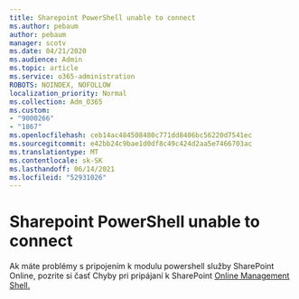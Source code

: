 ```yaml
---
title: Sharepoint PowerShell unable to connect
ms.author: pebaum
author: pebaum
manager: scotv
ms.date: 04/21/2020
ms.audience: Admin
ms.topic: article
ms.service: o365-administration
ROBOTS: NOINDEX, NOFOLLOW
localization_priority: Normal
ms.collection: Adm_O365
ms.custom:
- "9000266"
- "1867"
ms.openlocfilehash: ceb14ac484508480c771dd8406bc56220d7541ec
ms.sourcegitcommit: e42bb24c9bae1d0df8c49c424d2aa5e7466703ac
ms.translationtype: MT
ms.contentlocale: sk-SK
ms.lasthandoff: 06/14/2021
ms.locfileid: "52931026"
---
```

# <a name="sharepoint-powershell-unable-to-connect"></a>Sharepoint PowerShell unable to connect

Ak máte problémy s pripojením k modulu powershell služby SharePoint Online, pozrite si časť Chyby pri pripájaní k SharePoint [Online Management Shell.](/sharepoint/troubleshoot/administration/errors-connecting-to-management-shell)